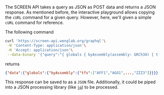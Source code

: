 The SCREEN API takes a query as JSON as POST data and returns a JSON response.
As mentioned before, the interactive playground allows copying the `cURL`
command for a given query. However, here, we'll given a simple `cURL` command
for reference.

The following command
```bash
curl 'https://screen-api.wenglab.org/graphql'\
 -H 'Content-Type: application/json'\
 -H 'Accept: application/json'\
 --data-binary '{"query":"{ globals { byAssembly(assembly: GRCh38) { tfs } } }"}'
```

returns

```json
{"data":{"globals":{"byAssembly":{"tfs":["AFF1","AGO1",...,"ZZZ3"]}}}}
```

This response can be saved to as a `JSON` file. Additionally, it could be piped
into a JSON processing library (like [`jq`](https://stedolan.github.io/jq/)) to
be processed.
